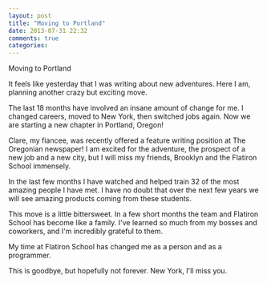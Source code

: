 ```yaml
---
layout: post
title: "Moving to Portland"
date: 2013-07-31 22:32
comments: true
categories:
---
```


Moving to Portland

It feels like yesterday that I was writing about new adventures. Here I am, planning another crazy but exciting move.

The last 18 months have involved an insane amount of change for me. I changed careers, moved to New York, then switched jobs again. Now we are starting a new chapter in Portland, Oregon!

Clare, my fiancee, was recently offered a feature writing position at The Oregonian newspaper! I am excited for the adventure, the prospect of a new job and a new city, but I will miss my friends, Brooklyn and the Flatiron School immensely.

In the last few months I have watched and helped train 32 of the most amazing people I have met. I have no doubt that over the next few years we will see amazing products coming from these students.

This move is a little bittersweet. In a few short months the team and Flatiron School has become like a family. I've learned so much from my bosses and coworkers, and I'm incredibly grateful to them.

My time at Flatiron School has changed me as a person and as a programmer.

This is goodbye, but hopefully not forever. New York, I'll miss you.